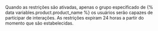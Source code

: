 Quando as restrições são ativadas, apenas o grupo especificado de {% data variables.product.product_name %} os usuários serão capazes de participar de interações. As restrições expiram 24 horas a partir do momento que são estabelecidas.
